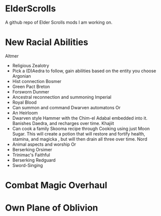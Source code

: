 # ElderScrolls
A github repo of Elder Scrolls mods I am working on.

# New Racial Abilities
Altmer
 - Religious Zealotry
  - Pick a (D)Aedra to follow, gain abilities based on the entity you choose
Argonian
 - Hist connection
Bosmer
 - Green Pact
Breton
 - Forsworn
Dunmer
 - Ancestral reconnection and summoning
Imperial
 - Royal Blood
  - Can summon and command Dwarven automatons
    Or
 - An Heirloom
  - Dwarven style Hammer with the Chim-el Adabal embedded into it. Banishes Daedra, and recharges over time.
Khajiit
 - Can cook a family Skooma recipe through Cooking using just Moon Sugar. This will create a potion that will restore and fortify health, stamina, and magicka , but will then drain all three over time.
Nord
 - Animal aspects and worship
    Or
 - Berserking
Orsimer
 - Trinimac's Faithful
  - Berserking
Redguard
 - Sword-Singing
 
 # Combat Magic Overhaul
 
 # Own Plane of Oblivion
 
 

